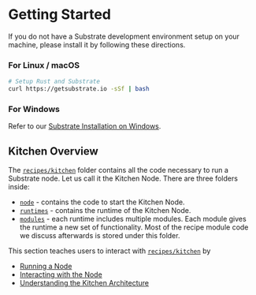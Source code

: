 # Getting Started

If you do not have a Substrate development environment setup on your machine, please install it by following these directions.

### For Linux / macOS

```bash
# Setup Rust and Substrate
curl https://getsubstrate.io -sSf | bash
```

### For Windows

Refer to our [Substrate Installation on Windows](https://substrate.dev/docs/en/next/getting-started#getting-started-on-windows).

## Kitchen Overview

The [`recipes/kitchen`](https://github.com/substrate-developer-hub/recipes/tree/master/kitchen) folder contains all the code necessary to run a Substrate node. Let us call it the Kitchen Node. There are three folders inside:

  * [`node`](https://github.com/substrate-developer-hub/recipes/tree/master/kitchen/node) - contains the code to start the Kitchen Node.
  * [`runtimes`](https://github.com/substrate-developer-hub/recipes/tree/master/kitchen/runtimes) - contains the runtime of the Kitchen Node.
  * [`modules`](https://github.com/substrate-developer-hub/recipes/tree/master/kitchen/modules) - each runtime includes multiple modules. Each module gives the runtime a new set of functionality. Most of the recipe module code we discuss afterwards is stored under this folder.

This section teaches users to interact with [`recipes/kitchen`](https://github.com/substrate-developer-hub/recipes/tree/master/kitchen) by
* [Running a Node](./runnode.md)
* [Interacting with the Node](./interactnode.md)
* [Understanding the Kitchen Architecture](./kitchenoverview.md)
